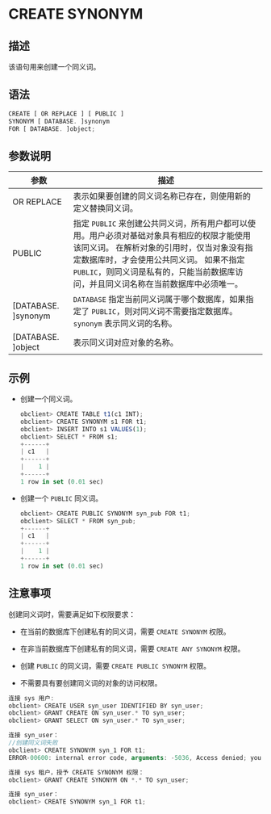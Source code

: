 CREATE SYNONYM 
===================================



描述 
-----------------------

该语句用来创建一个同义词。

语法 
-----------------------

```javascript
CREATE [ OR REPLACE ] [ PUBLIC ]
SYNONYM [ DATABASE. ]synonym
FOR [ DATABASE. ]object;
```



参数说明 
-------------------------



|        **参数**         |                                                                                      **描述**                                                                                      |
|-----------------------|----------------------------------------------------------------------------------------------------------------------------------------------------------------------------------|
| OR REPLACE            | 表示如果要创建的同义词名称已存在，则使用新的定义替换同义词。                                                                                                                                                   |
| PUBLIC                | 指定 `PUBLIC` 来创建公共同义词，所有用户都可以使用。用户必须对基础对象具有相应的权限才能使用该同义词。 在解析对象的引用时，仅当对象没有指定数据库时，才会使用公共同义词。 如果不指定 `PUBLIC`，则同义词是私有的，只能当前数据库访问，并且同义词名称在当前数据库中必须唯一。 |
| \[DATABASE. \]synonym | `DATABASE` 指定当前同义词属于哪个数据库，如果指定了 `PUBLIC`，则对同义词不需要指定数据库。 `synonym` 表示同义词的名称。                                                                                      |
| \[DATABASE. \]object  | 表示同义词对应对象的名称。                                                                                                                                                                    |



示例 
-----------------------

* 创建一个同义词。

  ```javascript
  obclient> CREATE TABLE t1(c1 INT);
  obclient> CREATE SYNONYM s1 FOR t1;
  obclient> INSERT INTO s1 VALUES(1);
  obclient> SELECT * FROM s1;
  +------+
  | c1   |
  +------+
  |    1 |
  +------+
  1 row in set (0.01 sec)
  ```

  

* 创建一个 `PUBLIC` 同义词。

  ```javascript
  obclient> CREATE PUBLIC SYNONYM syn_pub FOR t1;
  obclient> SELECT * FROM syn_pub;
  +------+
  | c1   |
  +------+
  |    1 |
  +------+
  1 row in set (0.01 sec)
  ```

  




注意事项 
-------------------------

创建同义词时，需要满足如下权限要求：

* 在当前的数据库下创建私有的同义词，需要 `CREATE SYNONYM` 权限。

  

* 在非当前数据库下创建私有的同义词，需要 `CREATE ANY SYNONYM` 权限。

  

* 创建 `PUBLIC` 的同义词，需要 `CREATE PUBLIC SYNONYM` 权限。

  

* 不需要具有要创建同义词的对象的访问权限。

  




```javascript
连接 sys 用户:
obclient> CREATE USER syn_user IDENTIFIED BY syn_user;
obclient> GRANT CREATE ON syn_user.* TO syn_user;
obclient> GRANT SELECT ON syn_user.* TO syn_user;

连接 syn_user：
//创建同义词失败
obclient> CREATE SYNONYM syn_1 FOR t1;
ERROR-00600: internal error code, arguments: -5036, Access denied; you need (at least one of) the CREATE SYNONYM privilege(s) for this operation

连接 sys 租户，授予 CREATE SYNONYM 权限：
obclient> GRANT CREATE SYNONYM ON *.* TO syn_user;

连接 syn_user：
obclient> CREATE SYNONYM syn_1 FOR t1;
```


